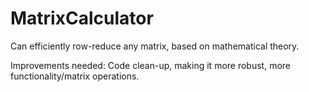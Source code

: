 # MatrixCalculator

Can efficiently row-reduce any matrix, based on mathematical theory.

Improvements needed: Code clean-up, making it more robust, more functionality/matrix operations.
